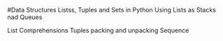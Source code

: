 #Data Structures
Listss, Tuples and Sets in Python
Using Lists as Stacks nad Queues

List Comprehensions
Tuples packing and unpacking
Sequence 
